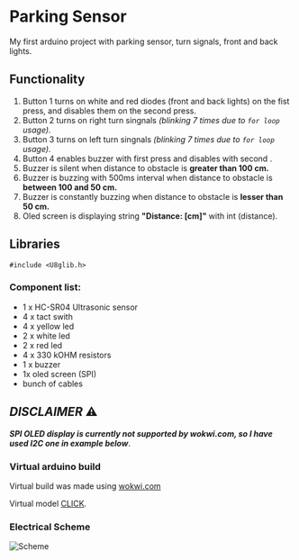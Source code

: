 # Parking Sensor
My first arduino project with parking sensor, turn signals, front and back lights.  

## Functionality
1) Button 1 turns on  white and red diodes (front and back lights) on the fist press, and disables them on the second press.
2) Button 2 turns on right turn singnals            <i>(blinking 7 times due to ```for loop``` usage).</i>
3) Button 3 turns on left  turn singnals            <i>(blinking 7 times due to ```for loop``` usage).</i>
4) Button 4 enables buzzer with first press and disables with second .
5) Buzzer is silent when distance to obstacle is <b>greater than 100 cm.</b>
6) Buzzer is  buzzing with 500ms interval when distance to obstacle is <b>between 100 and 50 cm.</b>
7) Buzzer is constantly buzzing when distance to obstacle is <b>lesser than 50 cm.</b>
8) Oled screen is displaying string <b>"Distance:       [cm]"</b> with int (distance).


## Libraries
```#include <U8glib.h>```

### Component list:
- 1 x HC-SR04 Ultrasonic sensor
- 4 x tact swith
- 4 x yellow led 
- 2 x white led 
- 2 x red led 
- 4 x 330 kOHM resistors
- 1 x buzzer 
- 1x oled screen (SPI)
- bunch of cables

## *DISCLAIMER* ⚠️
<b><i> SPI OLED display is currently not supported by wokwi.com, so I have used I2C one in example below</b></i>.

### Virtual arduino build 
Virtual build was made using  [wokwi.com](https://wokwi.com/)

Virtual model [CLICK](https://wokwi.com/projects/383187545250403329).

### Electrical Scheme 
![Scheme](https://i.imgur.com/M7tUTZr.png)
